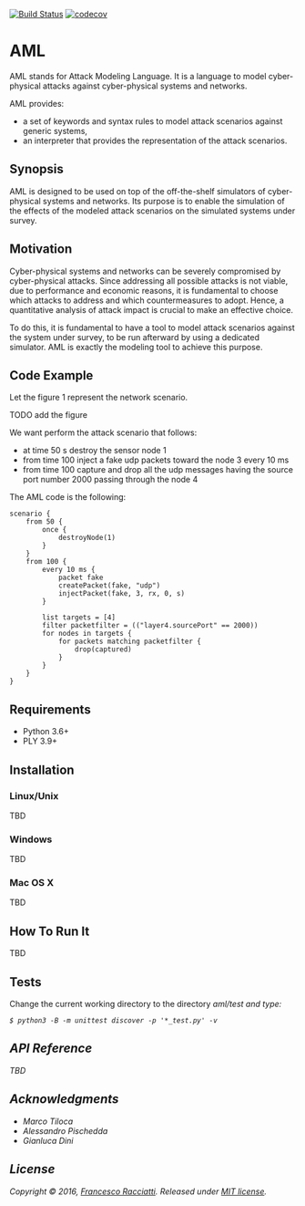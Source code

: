 [![Build Status](https://travis-ci.org/francescoracciatti/aml.svg?branch=master)](https://travis-ci.org/francescoracciatti/aml)
[![codecov](https://codecov.io/gh/francescoracciatti/aml/branch/master/graph/badge.svg)](https://codecov.io/gh/francescoracciatti/aml)

# AML
AML stands for Attack Modeling Language. It is a language to model cyber-physical attacks against cyber-physical systems and networks.

AML provides:
* a set of keywords and syntax rules to model attack scenarios against generic systems,
* an interpreter that provides the representation of the attack scenarios.
 
## Synopsis
AML is designed to be used on top of the off-the-shelf simulators of cyber-physical systems and networks.
Its purpose is to enable the simulation of the effects of the modeled attack scenarios on the simulated systems under survey.

## Motivation
Cyber-physical systems and networks can be severely compromised by cyber-physical attacks. 
Since addressing all possible attacks is not viable, due to performance and economic reasons, it is fundamental to choose which attacks to address and which countermeasures to adopt. Hence, a quantitative analysis of attack impact is crucial to make an effective choice.

To do this, it is fundamental to have a tool to model attack scenarios against the system under survey, to be run 
afterward by using a dedicated simulator. AML is exactly the modeling tool to achieve this purpose.


## Code Example
Let the figure 1 represent the network scenario.

TODO add the figure

We want perform the attack scenario that follows:
* at time 50 s destroy the sensor node 1
* from time 100 inject a fake udp packets toward the node 3 every 10 ms
* from time 100 capture and drop all the udp messages having the source 
port number 2000 passing through the node 4

The AML code is the following:
```aml
scenario {
    from 50 {
        once {    
            destroyNode(1)
        }
    }
    from 100 {
        every 10 ms {
            packet fake
            createPacket(fake, "udp")
            injectPacket(fake, 3, rx, 0, s)
        }

        list targets = [4]
        filter packetfilter = (("layer4.sourcePort" == 2000))
        for nodes in targets {
            for packets matching packetfilter {
                drop(captured)
            }
        }
    }
}
```

## Requirements
* Python 3.6+
* PLY 3.9+

## Installation
### Linux/Unix
TBD

### Windows
TBD

### Mac OS X
TBD

## How To Run It
TBD

## Tests
Change the current working directory to the directory <i>aml/test</t> and type:
```shell
$ python3 -B -m unittest discover -p '*_test.py' -v
```

## API Reference
TBD

## Acknowledgments
* Marco Tiloca
* Alessandro Pischedda
* Gianluca Dini

## License
Copyright © 2016, [Francesco Racciatti](https://github.com/francescoracciatti). 
Released under [MIT license](https://github.com/francescoracciatti/aml/blob/master/LICENSE).
